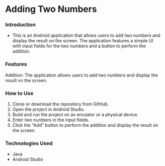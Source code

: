 # Adding Two Numbers

### Introduction 

- This is an Android application that allows users to add two numbers and display the result on the screen. The application features a simple UI with input fields for the two numbers and a button to perform the addition.

### Features
Addition: The application allows users to add two numbers and display the result on the screen.

### How to Use
1. Clone or download the repository from GitHub.
2. Open the project in Android Studio.
3. Build and run the project on an emulator or a physical device.
4. Enter two numbers in the input fields.
5. Click the "Add" button to perform the addition and display the result on the screen.

### Technologies Used
* Java
* Android Studio
